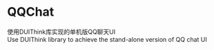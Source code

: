 # QQChat
使用DUIThink库实现的单机版QQ聊天UI                         
Use DUIThink library to achieve the stand-alone version of QQ chat UI
